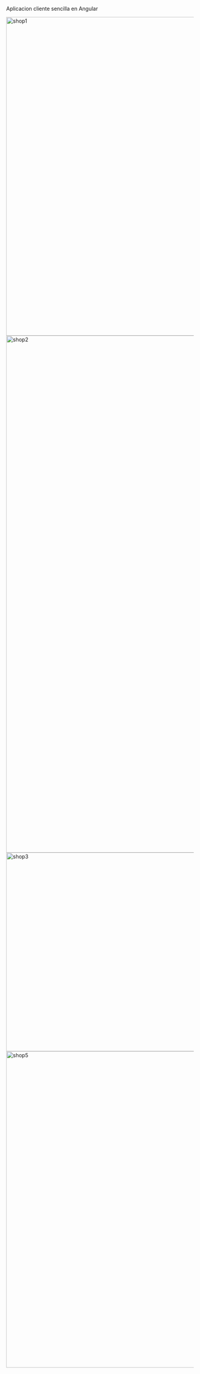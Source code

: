 Aplicacion cliente sencilla en Angular


<img width="1519" height="853" alt="shop1" src="https://github.com/user-attachments/assets/c952c863-91cc-439b-aa8b-622cfc53e0b4" />


<img width="1534" height="1384" alt="shop2" src="https://github.com/user-attachments/assets/54c1036e-2108-428b-b39f-7cc7553dea2d" />


<img width="1530" height="532" alt="shop3" src="https://github.com/user-attachments/assets/41191f39-0c97-407e-b841-2bdc3c121093" />


<img width="1519" height="847" alt="shop5" src="https://github.com/user-attachments/assets/a98a13c5-512e-4ea7-8fc0-19826ad5fcff" />


